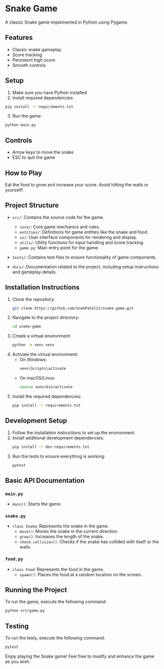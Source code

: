 # Snake Game

A classic Snake game implemented in Python using Pygame.

## Features

- Classic snake gameplay
- Score tracking
- Persistent high score
- Smooth controls

## Setup

1. Make sure you have Python installed
2. Install required dependencies:
```bash
pip install -r requirements.txt
```
3. Run the game:
```bash
python main.py
```

## Controls

- Arrow keys to move the snake
- ESC to quit the game

## How to Play

Eat the food to grow and increase your score. Avoid hitting the walls or yourself!

## Project Structure
- `src/`: Contains the source code for the game.
  - `core/`: Core game mechanics and rules.
  - `entities/`: Definitions for game entities like the snake and food.
  - `ui/`: User interface components for rendering and display.
  - `utils/`: Utility functions for input handling and score tracking.
  - `game.py`: Main entry point for the game.

- `tests/`: Contains test files to ensure functionality of game components.

- `docs/`: Documentation related to the project, including setup instructions and gameplay details.

## Installation Instructions

1. Clone the repository:
    ```sh
    git clone https://github.com/SnehPatel21/snake-game.git
    ```
2. Navigate to the project directory:
    ```sh
    cd snake-game
    ```
3. Create a virtual environment:
    ```sh
    python -m venv venv
    ```
4. Activate the virtual environment:
    - On Windows:
        ```sh
        venv\Scripts\activate
        ```
    - On macOS/Linux:
        ```sh
        source venv/bin/activate
        ```
5. Install the required dependencies:
    ```sh
    pip install -r requirements.txt
    ```

## Development Setup

1. Follow the installation instructions to set up the environment.
2. Install additional development dependencies:
    ```sh
    pip install -r dev-requirements.txt
    ```
3. Run the tests to ensure everything is working:
    ```sh
    pytest
    ```

## Basic API Documentation

### `main.py`

- `main()`: Starts the game.

### `snake.py`

- `class Snake`: Represents the snake in the game.
    - `move()`: Moves the snake in the current direction.
    - `grow()`: Increases the length of the snake.
    - `check_collision()`: Checks if the snake has collided with itself or the walls.

### `food.py`

- `class Food`: Represents the food in the game.
    - `spawn()`: Places the food at a random location on the screen.

## Running the Project

To run the game, execute the following command:

```sh
python src/game.py
```

## Testing

To run the tests, execute the following command:

```sh
pytest
```

Enjoy playing the Snake game! Feel free to modify and enhance the game as you wish.